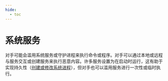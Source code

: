 ```yaml
---
hide:
  - toc
---
```


# 系统服务

对手可能会滥用系统服务或守护进程来执行命令或程序。对手可以通过本地或远程与服务交互或创建服务来执行恶意内容。许多服务设置为在启动时运行，这有助于实现持久性（[创建或修改系统进程](https://attack.mitre.org/techniques/T1543)），但对手也可以滥用服务进行一次性或临时执行。
